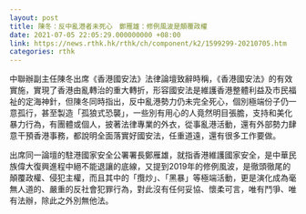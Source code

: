 ```yaml
---
layout: post
title: 陳冬：反中亂港者未死心　鄭雁雄：修例風波是顛覆政權
date: 2021-07-05 22:05:29.000000000 +08:00
link: https://news.rthk.hk/rthk/ch/component/k2/1599299-20210705.htm
categories: rthk
---
```


中聯辦副主任陳冬出席《香港國安法》法律論壇致辭時稱，《香港國安法》的有效實施，實現了香港由亂轉治的重大轉折，形容國安法是維護香港整體利益及市民福祉的定海神針，但陳冬同時指出，反中亂港勢力仍未完全死心，個別極端份子仍一意孤行，甚至製造「孤狼式恐襲」，一些別有用心的人竟然明目張膽，支持和美化暴力行為，有團體或個人，披著法律專業的外衣，從事亂港活動，還有外部勢力肆意干預香港事務，都說明全面落實好國安法，任重道遠，還有很多工作要做。

出席同一論壇的駐港國家安全公署署長鄭雁雄，就指香港維護國家安全，是中華民族偉大復興進程中絕不能退讓的底線，又提到2019年的修例風波，是徹頭徹尾的顛覆政權、侵犯主權，而且其中的「攬炒」、「黑暴」等極端活動，更是演化成為毫無人道的、嚴重的反社會犯罪行為，對此沒有任何妥協、懷柔可言，唯有鬥爭、唯有法辦，除此之外別無他法。
